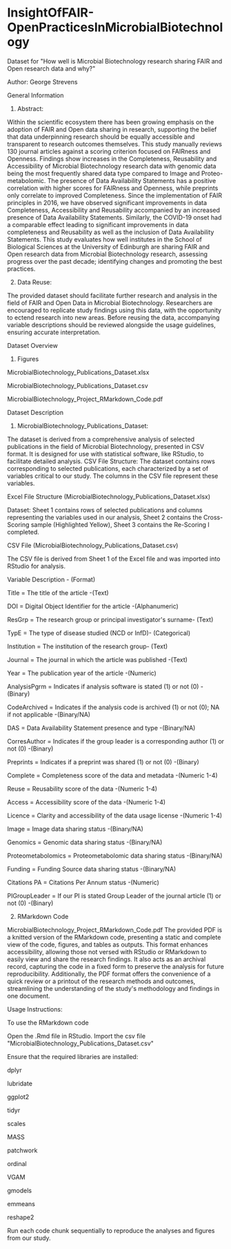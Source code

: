 # InsightOfFAIR-OpenPracticesInMicrobialBiotechnology

Dataset for "How well is Microbial Biotechnology research sharing FAIR and Open research data and why?"

Author:
George Strevens

General Information

1. Abstract:

Within the scientific ecosystem there has been growing emphasis on the adoption of FAIR and Open data sharing in research, supporting the belief that data underpinning research should be equally accessible and transparent to research outcomes themselves. This study manually reviews 130 journal articles against a scoring criterion focused on FAIRness and Openness. Findings show increases in the Completeness, Reusability and Accessibility of Microbial Biotechnology research data with genomic data being the most frequently shared data type compared to Image and Proteo-metabolomic. The presence of Data Availability Statements has a positive correlation with higher scores for FAIRness and Openness, while preprints only correlate to improved Completeness. Since the implementation of FAIR principles in 2016, we have observed significant improvements in data Completeness, Accessibility and Reusability accompanied by an increased presence of Data Availability Statements. Similarly, the COVID-19 onset had a comparable effect leading to significant improvements in data completeness and Reusability as well as the inclusion of Data Availability Statements. This study evaluates how well institutes in the School of Biological Sciences at the University of Edinburgh are sharing FAIR and Open research data from Microbial Biotechnology research, assessing progress over the past decade; identifying changes and promoting the best practices.

2. Data Reuse:

The provided dataset should facilitate further research and analysis in the field of FAIR and Open Data in Microbial Biotechnology. Researchers are encouraged to replicate study findings using this data, with the opportunity to ectend research into new areas. Before reusing the data, accompanying variable descriptions should be reviewed alongside the usage guidelines, ensuring accurate interpretation. 


Dataset Overview

1. Figures

MicrobialBiotechnology_Publications_Dataset.xlsx

MicrobialBiotechnology_Publications_Dataset.csv

MicrobialBiotechnology_Project_RMarkdown_Code.pdf


Dataset Description

1. MicrobialBiotechnology_Publications_Dataset:
   
The dataset is derived from a comprehensive analysis of selected publications in the field of Microbial Biotechnology, presented in CSV format. It is designed for use with statistical software, like RStudio, to facilitate detailed analysis.
CSV File Structure: The dataset contains rows corresponding to selected publications, each characterized by a set of variables critical to our study. The columns in the CSV file represent these variables.

Excel File Structure (MicrobialBiotechnology_Publications_Dataset.xlsx)

Dataset: Sheet 1 contains rows of selected publications and columns representing the variables used in our analysis, Sheet 2 contains the Cross-Scoring sample (Highlighted Yellow), Sheet 3 contains the Re-Scoring I completed.

CSV File (MicrobialBiotechnology_Publications_Dataset.csv)

The CSV file is derived from Sheet 1 of the Excel file and was imported into RStudio for analysis.

Variable	Description - (Format)

Title	= The title of the article -(Text)

DOI = Digital Object Identifier for the article -(Alphanumeric)

ResGrp = The research group or principal investigator's surname- (Text)

TypE = The type of disease studied (NCD or InfD)- (Categorical)

Institution	= The institution of the research group- (Text)

Journal = The journal in which the article was published -(Text)

Year = The publication year of the article -(Numeric)

AnalysisPgrm = Indicates if analysis software is stated (1) or not (0) -(Binary)

CodeArchived = Indicates if the analysis code is archived (1) or not (0); NA if not applicable -(Binary/NA)

DAS = Data Availability Statement presence and type -(Binary/NA)

CorresAuthor = Indicates if the group leader is a corresponding author (1) or not (0) -(Binary)

Preprints = Indicates if a preprint was shared (1) or not (0) -(Binary)

Complete = Completeness score of the data and metadata -(Numeric 1-4)

Reuse = Reusability score of the data -(Numeric 1-4)

Access = Accessibility score of the data -(Numeric 1-4)

Licence = Clarity and accessibility of the data usage license -(Numeric 1-4)

Image = Image data sharing status -(Binary/NA)

Genomics = Genomic data sharing status -(Binary/NA)

Proteometabolomics = Proteometabolomic data sharing status -(Binary/NA)

Funding = Funding Source data sharing status -(Binary/NA)

Citations PA = Citations Per Annum status -(Numeric)

PIGroupLeader = If our PI is stated Group Leader of the journal article (1) or not (0) -(Binary)

2. RMarkdown Code

MicrobialBiotechnology_Project_RMarkdown_Code.pdf
The provided PDF is a knitted version of the RMarkdown code, presenting a static and complete view of the code, figures, and tables as outputs. This format enhances accessibility, allowing those not versed with RStudio or RMarkdown to easily view and share the research findings. It also acts as an archival record, capturing the code in a fixed form to preserve the analysis for future reproducibility. Additionally, the PDF format offers the convenience of a quick review or a printout of the research methods and outcomes, streamlining the understanding of the study's methodology and findings in one document.

Usage Instructions:

To use the RMarkdown code

Open the .Rmd file in RStudio.
Import the csv file "MicrobialBiotechnology_Publications_Dataset.csv"

Ensure that the required libraries are installed:

dplyr

lubridate

ggplot2

tidyr

scales

MASS

patchwork

ordinal

VGAM

gmodels

emmeans

reshape2

Run each code chunk sequentially to reproduce the analyses and figures from our study.

